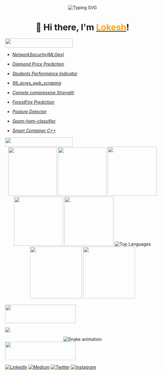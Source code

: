 <div align="center">

<!-- Banner Image -->
<!--<img src="https://raw.githubusercontent.com/gaur8126/image/main/1614404532937.png" alt="Data Scientist Banner" width="100%"> -->

![Typing SVG](https://readme-typing-svg.demolab.com?font=Fira+Code&weight=500&size=35&duration=4000&pause=700&color=bf91f3&center=true&vCenter=true&width=1000&lines=Welcome+to+my+GitHub+Profile!)


# 👋 <b>Hi there</b>, I'm <a href="https://rusty-sj.github.io/"><span style="color:orange;">Lokesh</span></a>!
  

<!-- **Data Scientist | Machine Learning Enthusiast |**

💡 I specialize in Python, Statistics, Machine Learning, Deep Learning, NLP, SQL,  and Data Visualization.  
🔍 Passionate about transforming data into actionable insights and building AI-powered solutions. -->


</div>


<img src="https://img.shields.io/badge/Projects--fa8072?style=flat&logo=googlecloudspanner" width="220" height="30">


- *[NetworkSecurity(MLOps)](https://github.com/gaur8126/networksecurity.git)*

- *[Diamond Price Prediction](https://github.com/gaur8126/DiamondPricePrediction)*

- *[Students Performance Indicator](https://github.com/gaur8126/StudentPerformance)*

- *[99_acres_web_scraping](https://github.com/gaur8126/99acres_Web_Scraping.git)*

- *[Conrete compressive Strength](https://github.com/gaur8126/concrete_strength.git)*

- *[ForestFire Prediction](https://github.com/gaur8126/Forestfire)*

- *[Posture Detector](https://github.com/gaur8126/Posture-Detector.git)* 

- *[Spam-ham-classifier](https://github.com/gaur8126/spam-ham-chatbot)*

- *[Smart Container C++](https://github.com/gaur8126/smatrt_container)*


<img src="https://img.shields.io/badge/GitHub_Stats--fa8072?style=plastic&logo=soundcharts" width="220" height="30">



<div align="center">
<!-- buefy -->
<img height="158em" src="https://github-profile-summary-cards.vercel.app/api/cards/profile-details?username=gaur8126&theme=tokyonight"> 
<img height="158em" src="https://github-profile-summary-cards.vercel.app/api/cards/stats?username=gaur8126&theme=tokyonight">
<img height="160em" src="https://github-profile-summary-cards.vercel.app/api/cards/repos-per-language?username=gaur8126&theme=tokyonight">
<img height="160em" src="https://github-profile-summary-cards.vercel.app/api/cards/most-commit-language?username=gaur8126&theme=tokyonight">
<img height="160em" src="https://github-profile-summary-cards.vercel.app/api/cards/productive-time?username=gaur8126&theme=tokyonight&utcOffset=8">
<img src="https://github-readme-stats.vercel.app/api/top-langs/?username=gaur8126&layout=compact&theme=tokyonight" alt="Top Languages" />
<img height="169em" src="https://github-readme-stats.vercel.app/api?username=gaur8126&theme=tokyonight&hide_border=false&include_all_commits=false&count_private=false">
<img height="169em" src="https://github-readme-streak-stats.herokuapp.com/?user=gaur8126&theme=tokyonight">

</div>

<!-- <img src="https://github-readme-stats.vercel.app/api?username=gaur8126&show_icons=true&theme=chartreuse-dark" alt="GitHub Stats" />
    <img src="https://github-readme-streak-stats.herokuapp.com/?user=gaur8126&theme=chartreuse-dark" alt="GitHub Streak" />
    <img src="https://github-readme-stats.vercel.app/api/top-langs/?username=gaur8126&layout=compact&theme=chartreuse-dark" alt="Top Languages" /> -->



</div><br>
<!-- Snake Game Repo View -->


<img src="https://img.shields.io/badge/Top Contributed Repo-🔝-fa8072?style=plastic&logo=argo" width="230" height="60">

![](https://github-contributor-stats.vercel.app/api?username=gaur8126&limit=5&theme=tokyonight&combine_all_yearly_contributions=true)


<div align="center">
  <img src="https://profile-readme-generator.com/assets/snake.svg" alt="Snake animation" />
</div>


<!--<img src="https://img.shields.io/badge/GitHub_Trophies-🏆-fa8072?style=plastic&logo=riseup" width="250" height="60">

![](https://github-trophies.vercel.app/?username=gaur8126&theme=dark_dimmed&no-frame=true&no-bg=false&margin-w=4) -->


<img src="https://img.shields.io/badge/Let's Connect -📞-fa8072?style=plastic&logo=linphone" width="230" height="60">

[![LinkedIn](https://img.shields.io/badge/LinkedIn-%230077B5.svg?logo=linkedin&logoColor=white)](https://linkedin.com/in/linkedin.com/in/lokesh-178081277) [![Medium](https://img.shields.io/badge/Medium-12100E?logo=medium&logoColor=white)](https://medium.com/@https://medium.com/@gaurlokesh1211) [![Twitter](https://img.shields.io/badge/Twitter-%231DA1F2.svg?logo=Twitter&logoColor=white)](https://twitter.com/@Lokesh_1912) [![Instagram](https://img.shields.io/badge/Instagram-%23E4405F.svg?logo=Instagram&logoColor=white)](https://instagram.com/https://www.instagram.com/mr._g_a_u_r_12)



